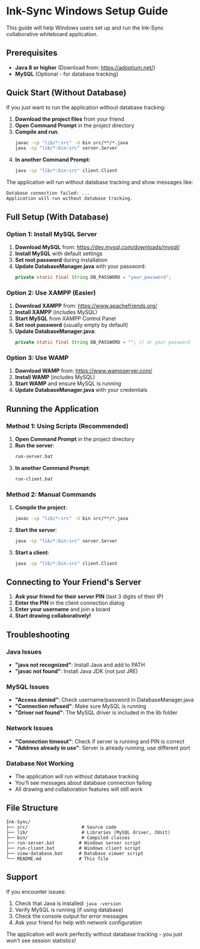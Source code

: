 # Ink-Sync Windows Setup Guide

This guide will help Windows users set up and run the Ink-Sync collaborative whiteboard application.

## Prerequisites

- **Java 8 or higher** (Download from: https://adoptium.net/)
- **MySQL** (Optional - for database tracking)

## Quick Start (Without Database)

If you just want to run the application without database tracking:

1. **Download the project files** from your friend
2. **Open Command Prompt** in the project directory
3. **Compile and run**:
   ```cmd
   javac -cp "lib/*:src" -d bin src/**/*.java
   java -cp "lib/*:bin:src" server.Server
   ```
4. **In another Command Prompt**:
   ```cmd
   java -cp "lib/*:bin:src" client.Client
   ```

The application will run without database tracking and show messages like:
```
Database connection failed: ...
Application will run without database tracking.
```

## Full Setup (With Database)

### Option 1: Install MySQL Server

1. **Download MySQL** from: https://dev.mysql.com/downloads/mysql/
2. **Install MySQL** with default settings
3. **Set root password** during installation
4. **Update DatabaseManager.java** with your password:
   ```java
   private static final String DB_PASSWORD = "your_password";
   ```

### Option 2: Use XAMPP (Easier)

1. **Download XAMPP** from: https://www.apachefriends.org/
2. **Install XAMPP** (includes MySQL)
3. **Start MySQL** from XAMPP Control Panel
4. **Set root password** (usually empty by default)
5. **Update DatabaseManager.java**:
   ```java
   private static final String DB_PASSWORD = ""; // or your password
   ```

### Option 3: Use WAMP

1. **Download WAMP** from: https://www.wampserver.com/
2. **Install WAMP** (includes MySQL)
3. **Start WAMP** and ensure MySQL is running
4. **Update DatabaseManager.java** with your credentials

## Running the Application

### Method 1: Using Scripts (Recommended)

1. **Open Command Prompt** in the project directory
2. **Run the server**:
   ```cmd
   run-server.bat
   ```
3. **In another Command Prompt**:
   ```cmd
   run-client.bat
   ```

### Method 2: Manual Commands

1. **Compile the project**:
   ```cmd
   javac -cp "lib/*:src" -d bin src/**/*.java
   ```

2. **Start the server**:
   ```cmd
   java -cp "lib/*:bin:src" server.Server
   ```

3. **Start a client**:
   ```cmd
   java -cp "lib/*:bin:src" client.Client
   ```

## Connecting to Your Friend's Server

1. **Ask your friend for their server PIN** (last 3 digits of their IP)
2. **Enter the PIN** in the client connection dialog
3. **Enter your username** and join a board
4. **Start drawing collaboratively!**

## Troubleshooting

### Java Issues
- **"java not recognized"**: Install Java and add to PATH
- **"javac not found"**: Install Java JDK (not just JRE)

### MySQL Issues
- **"Access denied"**: Check username/password in DatabaseManager.java
- **"Connection refused"**: Make sure MySQL is running
- **"Driver not found"**: The MySQL driver is included in the lib folder

### Network Issues
- **"Connection timeout"**: Check if server is running and PIN is correct
- **"Address already in use"**: Server is already running, use different port

### Database Not Working
- The application will run without database tracking
- You'll see messages about database connection failing
- All drawing and collaboration features will still work

## File Structure

```
Ink-Sync/
├── src/                    # Source code
├── lib/                    # Libraries (MySQL driver, JUnit)
├── bin/                    # Compiled classes
├── run-server.bat         # Windows server script
├── run-client.bat         # Windows client script
├── view-database.bat      # Database viewer script
└── README.md              # This file
```

## Support

If you encounter issues:
1. Check that Java is installed: `java -version`
2. Verify MySQL is running (if using database)
3. Check the console output for error messages
4. Ask your friend for help with network configuration

The application will work perfectly without database tracking - you just won't see session statistics! 